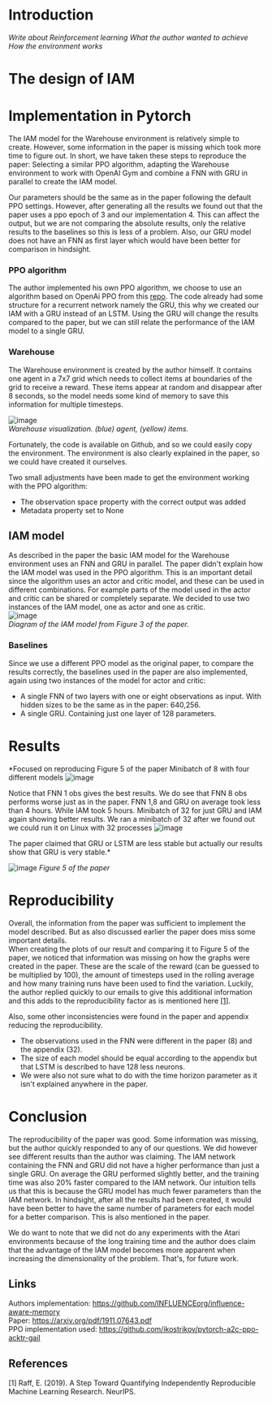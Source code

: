 # Introduction
<!--Erik-->

*Write about Reinforcement learning*
*What the author wanted to achieve*
*How the environment works*

# The design of IAM
<!--Erik-->

# Implementation in Pytorch
<!--Gijs-->
The IAM model for the Warehouse environment is relatively simple to create. 
However, some information in the paper is missing which took more time to figure out.
In short, we have taken these steps to reproduce the paper: Selecting a similar PPO algorithm, 
adapting the Warehouse environment to work with OpenAI Gym and
combine a FNN with GRU in parallel to create the IAM model.

Our parameters should be the same as in the paper following the default PPO settings. 
However, after generating all the results we found out that the paper uses a ppo epoch of 3
and our implementation 4. This can affect the output, but we are not comparing the absolute results, only the relative results to the baselines so this is less of a problem.
Also, our GRU model does not have an FNN as first layer which would have been better for comparison in hindsight.

### PPO algorithm
The author implemented his own PPO algorithm, we choose to use an algorithm based on OpenAi PPO from this [repo](https://github.com/ikostrikov/pytorch-a2c-ppo-acktr-gail.).
The code already had some structure for a recurrent network namely the GRU, this why we created our IAM with a GRU instead of an LSTM. 
Using the GRU will change the results compared to the paper, but we can still relate the performance of the IAM model to a single GRU.
### Warehouse
The Warehouse environment is created by the author himself. It contains one agent in a 7x7 grid which needs to collect items at boundaries of the grid to receive a reward.
These items appear at random and disappear after 8 seconds, so the model needs some kind of memory to save this information for multiple timesteps.  

![image](page/images/warehouse.png)  
*Warehouse visualization. (blue) agent, (yellow) items.*

Fortunately, the code is available on Github, and so we could easily copy the environment.
The environment is also clearly explained in the paper, so we could have created it ourselves.

Two small adjustments have been made to get the environment working with the PPO algorithm:
- The observation space property with the correct output was added
- Metadata property set to None



## IAM model
As described in the paper the basic IAM model for the Warehouse environment uses an FNN and GRU in parallel. 
The paper didn't explain how the IAM model was used in the PPO algorithm. This is an important detail since the algorithm uses an actor and critic model, and these can be used in different combinations. 
For example parts of the model used in the actor and critic can be shared or completely separate. We decided to use two instances of the IAM model, one as actor and one as critic.  
![image](page/images/iam_model.png)  
*Diagram of the IAM model from Figure 3 of the paper.*
### Baselines
Since we use a different PPO model as the original paper, to compare the results correctly,
the baselines used in the paper are also implemented, again using two instances of the model for actor and critic:
- A single FNN of two layers with one or eight observations as input. With hidden sizes to be the same as in the paper: 640,256.
- A single GRU. Containing just one layer of 128 parameters. 

# Results
<!--Erik-->
<!--Zou je misschien kunnen kijken hoe we een legenda kunnen toevoegen aan de plots?-->

*Focused on reproducing Figure 5 of the paper
Minibatch of 8 with four different models
![image](page/images/minibatch8.png)


Notice that FNN 1 obs gives the best results.
We do see that FNN 8 obs performs worse just as in the paper.
FNN 1,8 and GRU on average took less than 4 hours. While IAM took 5 hours.
Minibatch of 32 for just GRU and IAM again showing better results. We ran a minibatch of 32 after we found out we could run it on Linux with 32 processes
![image](page/images/minibatch32.png)

The paper claimed that GRU or LSTM are less stable but actually our results show that GRU is very stable.*

![image](page/images/paper_figure5.png)
*Figure 5 of the paper*

# Reproducibility
<!--Gijs-->
Overall, the information from the paper was sufficient to implement the model described. 
But as also discussed earlier the paper does miss some important details.  
When creating the plots of our result and comparing it to Figure 5 of the paper, we noticed that information was missing on how the graphs were created in the paper.
These are the scale of the reward (can be guessed to be multiplied by 100), 
the amount of timesteps used in the rolling average and
how many training runs have been used to find the variation. Luckily, the author replied quickly to our emails to give this additional information and this adds to the reproducibility factor as is mentioned here [[1]](#1).

Also, some other inconsistencies were found in the paper and appendix reducing the reproducibility.
- The observations used in the FNN were different in the paper (8) and the appendix (32).
- The size of each model should be equal according to the appendix but that LSTM is described to have 128 less neurons.
- We were also not sure what to do with the time horizon parameter as it isn't explained anywhere in the paper.

# Conclusion
<!--Gijs-->
The reproducibility of the paper was good. Some information was missing, but the author quickly responded to any of our questions.
We did however see different results than the author was claiming. The IAM network containing the FNN and GRU did not have a higher performance than just a single GRU. 
On average the GRU performed slightly better, and the training time was also 20% faster compared to the IAM network. 
Our intuition tells us that this is because the GRU model has much fewer parameters than the IAM network. 
In hindsight, after all the results had been created, it would have been better to have the same number of parameters for each model for a better comparison. 
This is also mentioned in the paper.

We do want to note that we did not do any experiments with the Atari environments because of the long training time and the author does claim that 
the advantage of the IAM model becomes more apparent when increasing the dimensionality of the problem. That's, for future work.

## Links
Authors implementation: https://github.com/INFLUENCEorg/influence-aware-memory  
Paper: https://arxiv.org/pdf/1911.07643.pdf  
PPO implementation used: https://github.com/ikostrikov/pytorch-a2c-ppo-acktr-gail

## References
<a id="1">[1]</a> 
Raff, E. (2019). A Step Toward Quantifying Independently Reproducible Machine Learning Research. NeurIPS.